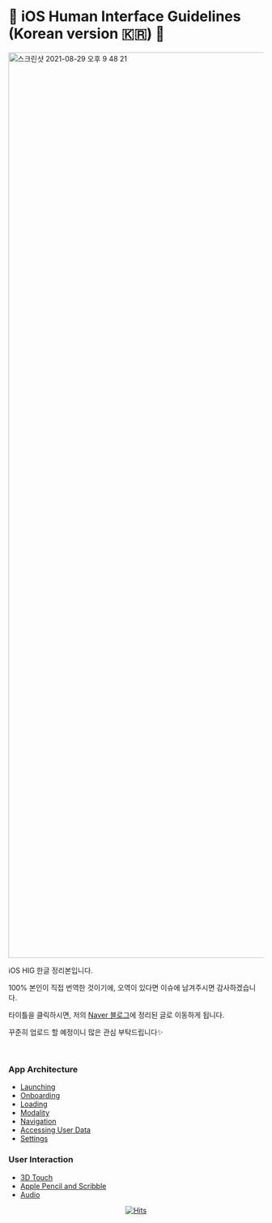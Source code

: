 # 📱 iOS Human Interface Guidelines (Korean version 🇰🇷) 📱

<img width="1789" alt="스크린샷 2021-08-29 오후 9 48 21" src="https://user-images.githubusercontent.com/39258902/131250879-48918fc9-c3ec-4a22-b459-c41ff8ef3844.png">


<p>iOS HIG 한글 정리본입니다.</p>
<p> 100% 본인이 직접 번역한 것이기에, 오역이 있다면 이슈에 남겨주시면 감사하겠습니다. </p>

타이틀을 클릭하시면, 저의 [Naver 블로그](https://blog.naver.com/0_0yeggy)에 정리된 글로 이동하게 됩니다.

<p>꾸준히 업로드 할 예정이니 많은 관심 부탁드립니다✨ </p>

</br> 

### App Architecture
- [Launching](https://blog.naver.com/0_0yeggy/222488135849)
- [Onboarding](https://blog.naver.com/0_0yeggy/222488146822)
- [Loading](https://blog.naver.com/0_0yeggy/222488154189)
- [Modality](https://blog.naver.com/0_0yeggy/222488202366)
- [Navigation](https://blog.naver.com/0_0yeggy/222488296920)
- [Accessing User Data](https://blog.naver.com/0_0yeggy/222489540662)
- [Settings](https://blog.naver.com/0_0yeggy/222489574906)


### User Interaction
- [3D Touch](https://blog.naver.com/0_0yeggy/222490702492)
- [Apple Pencil and Scribble](https://blog.naver.com/0_0yeggy/222490748769)
- [Audio](https://blog.naver.com/0_0yeggy/222492043170)

<div align=center>
	
  [![Hits](https://hits.seeyoufarm.com/api/count/incr/badge.svg?url=https%3A%2F%2Fgithub.com%2Fyeahsilver/iOS-Human-Interface-Guidelines-Korean)](https://hits.seeyoufarm.c022om) 
	
</div>
